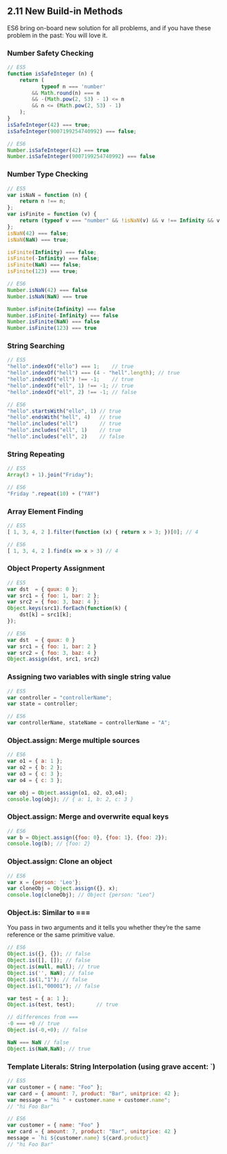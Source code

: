 ## 2.11 New Build-in Methods

ES6 bring on-board new solution for all problems, and if you have these problem in the past: You will love it.

### Number Safety Checking
```javascript
// ES5
function isSafeInteger (n) {
    return (
           typeof n === 'number'
        && Math.round(n) === n
        && -(Math.pow(2, 53) - 1) <= n
        && n <= (Math.pow(2, 53) - 1)
    );
}
isSafeInteger(42) === true;
isSafeInteger(9007199254740992) === false;
```

```javascript
// ES6
Number.isSafeInteger(42) === true
Number.isSafeInteger(9007199254740992) === false
```

### Number Type Checking
```javascript
// ES5
var isNaN = function (n) {
    return n !== n;
};
var isFinite = function (v) {
    return (typeof v === "number" && !isNaN(v) && v !== Infinity && v !== -Infinity);
};
isNaN(42) === false;
isNaN(NaN) === true;

isFinite(Infinity) === false;
isFinite(-Infinity) === false;
isFinite(NaN) === false;
isFinite(123) === true;
```

```javascript
// ES6
Number.isNaN(42) === false
Number.isNaN(NaN) === true

Number.isFinite(Infinity) === false
Number.isFinite(-Infinity) === false
Number.isFinite(NaN) === false
Number.isFinite(123) === true
```

### String Searching
```javascript
// ES5
"hello".indexOf("ello") === 1;    // true
"hello".indexOf("hell") === (4 - "hell".length); // true
"hello".indexOf("ell") !== -1;    // true
"hello".indexOf("ell", 1) !== -1; // true
"hello".indexOf("ell", 2) !== -1; // false
```

```javascript
// ES6
"hello".startsWith("ello", 1) // true
"hello".endsWith("hell", 4)   // true
"hello".includes("ell")       // true
"hello".includes("ell", 1)    // true
"hello".includes("ell", 2)    // false
```

### String Repeating
```javascript
// ES5
Array(3 + 1).join("Friday");
```

```javascript
// ES6
"Friday ".repeat(10) + ("YAY")
```

### Array Element Finding
```javascript
// ES5
[ 1, 3, 4, 2 ].filter(function (x) { return x > 3; })[0]; // 4
```

```javascript
// ES6
[ 1, 3, 4, 2 ].find(x => x > 3) // 4
```

### Object Property Assignment
```javascript
// ES5
var dst  = { quux: 0 };
var src1 = { foo: 1, bar: 2 };
var src2 = { foo: 3, baz: 4 };
Object.keys(src1).forEach(function(k) {
    dst[k] = src1[k];
});
```

```javascript
// ES6
var dst  = { quux: 0 }
var src1 = { foo: 1, bar: 2 }
var src2 = { foo: 3, baz: 4 }
Object.assign(dst, src1, src2)
```

### Assigning two variables with single string value
```javascript
// ES5
var controller = "controllerName";
var state = controller;
```

```javascript
// ES6
var controllerName, stateName = controllerName = "A";
```


### Object.assign: Merge multiple sources
```javascript
// ES6
var o1 = { a: 1 };
var o2 = { b: 2 };
var o3 = { c: 3 };
var o4 = { c: 3 };

var obj = Object.assign(o1, o2, o3,o4);
console.log(obj); // { a: 1, b: 2, c: 3 }
```

### Object.assign: Merge and overwrite equal keys
```javascript
// ES6
var b = Object.assign({foo: 0}, {foo: 1}, {foo: 2});
console.log(b); // {foo: 2}
```

### Object.assign: Clone an object
```javascript
// ES6
var x = {person: 'Leo'};
var cloneObj = Object.assign({}, x);
console.log(cloneObj); // Object {person: "Leo"}
```

### Object.is: Similar to === 
You pass in two arguments and it tells you whether they’re the same reference or the same primitive value.
```javascript
// ES6
Object.is({}, {}); // false
Object.is([], []); // false
Object.is(null, null); // true
Object.is('', NaN); // false
Object.is(1,"1"); // false
Object.is(1,"00001"); // false

var test = { a: 1 };
Object.is(test, test);       // true

// differences from ===
-0 === +0 // true
Object.is(-0,+0); // false

NaN === NaN // false
Object.is(NaN,NaN); // true
```


### Template Literals: String Interpolation (using grave accent: `) 
```javascript
// ES5
var customer = { name: "Foo" };
var card = { amount: 7, product: "Bar", unitprice: 42 };
var message = "hi " + customer.name + customer.name";
// "hi Foo Bar"
```

```javascript
// ES6
var customer = { name: "Foo" }
var card = { amount: 7, product: "Bar", unitprice: 42 }
message = `hi ${customer.name} ${card.product}`
// "hi Foo Bar"
```
